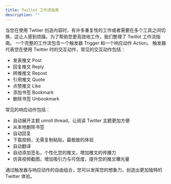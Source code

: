 ```yaml
---
title: Twillot 工作流指南
description: ""
---
```


当您在使用 Twtiier 创造内容时，有许多重复性的工作或者需要在多个工具之间切换，这让人感到烦躁。为了帮助您更高效地工作，我们整理了 Twillot 工作流指南。
一个完整的工作流包含一个触发器 Trigger 和一个响应动作 Action。
触发器代表您在使用 Twitter 时的交互动作，常见的交互动作包括：

- 发表推文 Post
- 回复推文 Reply
- 转推推文 Repost
- 引用推文 Quote
- 点赞推文 Like
- 添加书签 Bookmark
- 删除书签 Unbookmark

常见的响应动作包括：

- 自动展开主题 unroll thread，让阅读 Twitter 主题更加方便
- 从本地删除书签
- 自动回复
- 下载视频，无需复制粘贴，最极致的体验
- 自动翻译
- 自动添加签名，个性化您的推文，增加推文的传播力
- 仿真视频截图，增加吸引力与可信度，提升您的推文曝光量

通过触发器与响应动作的自由组合，您可以发挥您的想象力，创造出更加独特的 Twitter 体验。
